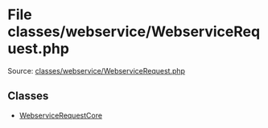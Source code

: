 File classes/webservice/WebserviceRequest.php
=========

Source: [classes/webservice/WebserviceRequest.php](https://github.com/PrestaShop/PrestaShop/blob/1.5.0.13/classes/webservice/WebserviceRequest.php)


Classes
-------

* [WebserviceRequestCore](class.WebserviceRequestCore.md)

